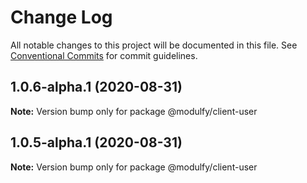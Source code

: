 # Change Log

All notable changes to this project will be documented in this file.
See [Conventional Commits](https://conventionalcommits.org) for commit guidelines.

## 1.0.6-alpha.1 (2020-08-31)

**Note:** Version bump only for package @modulfy/client-user





## 1.0.5-alpha.1 (2020-08-31)

**Note:** Version bump only for package @modulfy/client-user
